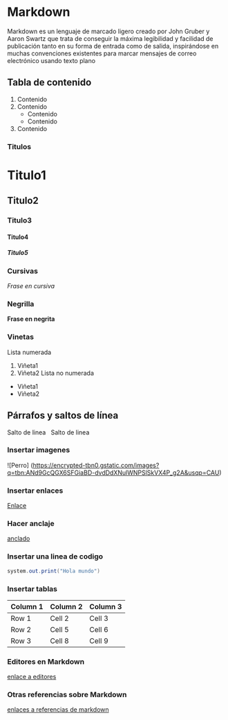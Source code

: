 
# Markdown

Markdown es un lenguaje de marcado ligero creado por John Gruber y Aaron Swartz que trata de conseguir la máxima legibilidad y facilidad de publicación tanto en su forma de entrada como de salida, inspirándose en muchas convenciones existentes para marcar mensajes de correo electrónico usando texto plano

## Tabla de contenido

1. Contenido
2. Contenido
    * Contenido
    * Contenido
3. Contenido

### Titulos 

# Titulo1
## Titulo2
### Titulo3
#### Titulo4
##### Titulo5

### Cursivas

*Frase en cursiva* 

### Negrilla

**Frase en negrita**

### Vinetas

Lista numerada
1. Viñeta1
2. Viñeta2
Lista no numerada
* Viñeta1
* Viñeta2

## Párrafos y saltos de línea

Salto de linea
&nbsp;
Salto de linea

### Insertar imagenes

![Perro] (https://encrypted-tbn0.gstatic.com/images?q=tbn:ANd9GcQGX6SFGiaBD-dvdDdXNulWNPSlSkVX4P_g2A&usqp=CAU)

### Insertar enlaces

[Enlace](https://wwww.iessanclemente.net/ "enlace")

### Hacer anclaje

[anclado](#Marckdown)

### Insertar una linea de codigo

```java
system.out.print("Hola mundo")
``` 

### Insertar tablas

| Column 1 | Column 2 | Column 3 |
|----------|----------|----------|
| Row 1    | Cell 2   | Cell 3   |
| Row 2    | Cell 5   | Cell 6   |
| Row 3    | Cell 8   | Cell 9   |


### Editores en Markdown 

[enlace a editores](https://emowe.com/los-mejores-editores-markdown/ "editores")

### Otras referencias sobre Markdown

[enlaces a referencias de markdown](https://docs.github.com/en/get-started/writing-on-github/getting-started-with-writing-and-formatting-on-github/basic-writing-and-formatting-syntax "referencias")

